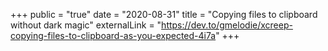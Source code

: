 +++
public = "true"
date = "2020-08-31"
title = "Copying files to clipboard without dark magic"
externalLink = "https://dev.to/gmelodie/xcreep-copying-files-to-clipboard-as-you-expected-4i7a"
+++

